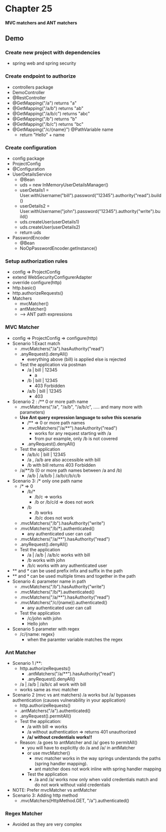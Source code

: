 # Chapter 25

#### MVC matchers and ANT matchers

## Demo

### Create new project with dependencies

- spring web and spring security

### Create endpoint to authorize

- controllers package
- DemoController
- @RestController
- @GetMapping("/a") returns "a"
- @GetMapping("/a/b") returns "ab"
- @GetMapping("/a/b/c") returns "abc"
- @GetMapping("/b") returns "b"
- @GetMapping("/b/c") returns "bc"
- @GetMapping("/c/{name}") @PathVariable name
    - return "Hello" + name

### Create configuration

- config package
- ProjectConfig
- @Configuration
- UserDetailsService
    - @Bean
    - uds = new InMemoryUserDetailsManager()
    - userDetails1 = User.withUsername("bill").password("12345").authority("read").build()
    - userDetails2 = User.withUsername("john").password("12345").authority("write").build()
    - uds.createUser(userDetails1)
    - uds.createUser(userDetails2)
    - return uds
- PasswordEncoder
    - @Bean
    - NoOpPasswordEncoder.getInstance()

### Setup authorization rules

- config => ProjectConfig
- extend WebSecurityConfigurerAdapter
- override configure(http)
- http.basic()
- http.authorizeRequests()
- Matchers
    - mvcMatcher()
    - antMatcher()
    - --> ANT path expressions

### MVC Matcher

- config => ProjectConfig => configure(http)
- Scenario 1:Exact match
    - .mvcMatchers("/a").hasAuthority("read")
    - .anyRequest().denyAll()
        - everything above (bill) is applied else is rejected
    - Test the application via postman
        - /a | bill | 12345
            - a
        - /b | bill | 12345
            - 403 Forbidden
        - /a/b | bill | 12345
            - 403
- Scenario 2 : /** 0 or more path name
    - .mvcMatchers("/a", "/a/b", "/a/b/c", ..... and many more with parameters)
    - <b>Use Ant query expression language to solve this scenario</b>
        - /** => 0 or more path names
        - .mvcMatchers("/a/**").hasAuthority("read")
            - works for any request starting with /a
            - from pur example, only /b is not covered
        - .anyRequest().denyAll()
    - Test the application
        - /a/b/c | bill | 12345
        - /a , /a/b are also accessible with bill
        - /b with bill returns 403 Forbidden
    - /a/**/b (0 or more path names between /a and /b)
        - /a/b | /a/b/b | /a/b/c/b/c/b
- Scenario 3: /* only one path name
    - /* => 0
        - /b/*
            - /b/c => works
            - /b or /b/c/d => does not work
        - /b
            - /b works
            - /b/c does not work
    - .mvcMatchers("/b").hasAuthority("write")
    - .mvcMatchers("/b/*).authenticated()
        - any authenticated user can call
    - .mvcMatchers("/a/**").hasAuthority("read")
    - .anyRequest().denyAll()
    - Test the application
        - /a | /a/b | /a/b/c works with bill
        - /b works with john
        - /b/c works with any authenticated user
- ** and * can be used prefix infix and suffix in the path
- ** and * can be used multiple times and together in the path
- Scenario 4: parameter name in path
    - .mvcMatchers("/b").hasAuthority("write")
    - .mvcMatchers("/b/*).authenticated()
    - .mvcMatchers("/a/**").hasAuthority("read")
    - .mvcMatchers("/c/{name}).authenticated()
        - any authenticated user can call
    - Test the application
        - /c/john with john
        - Hello john
- Scenario 5 parameter with regex
    - /c/{name: regex}
        - when the paramter variable matches the regex

### Ant Matcher

- Scenario 1 /**:
    - http.authorizeRequests()
        - .antMatchers("/a/**").hasAuthority("read")
        - .anyRequest().denyAll()
    - /a | /a/b | /a/b/c all work with bill
    - works same as mvc matcher
- Scenario 2 (mvc vs ant matchers) /a works but /a/ bypasses authentication (causes vulnerability in your application)
    - http.authorizeRequests()
    - .antMatchers("/a").authenticated()
    - .anyRequest().permitAll()
    - Test the application:
        - /a with bill => works
        - /a without authentication => returns 401 unauthorized
        - <b>/a/ without credentials works!!</b>
    - Reason: /a goes to antMatcher and /a/ goes to permitAll()
        - you will have to explicitly do /a and /a/ in antMatcher
        - or use mvcMatcher()
            - mvc matcher works in the way springs understands the paths (spring handler mapping).
            - ant matcher does not work inline with spring handler mapping
        - Test the application
            - /a and /a/ works now only when valid credentials match and do not work without valid credentials
- NOTE: Prefer mvcMatcher vs antMatcher
- Scenario 3: Adding http method
    - .mvcMatchers(HttpMethod.GET, "/a").authenticated()

### Regex Matcher

- Avoided as they are very complex